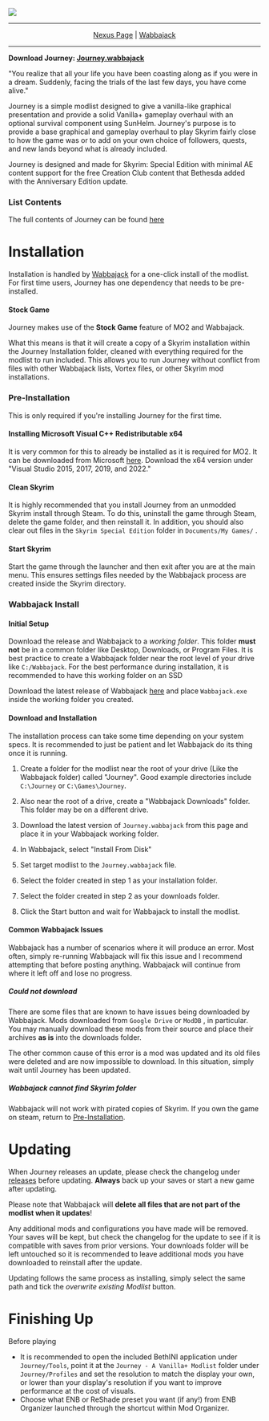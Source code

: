 ![](https://github.com/SiraMirai/journey/raw/main/images/Journey%20Banner.png)

---

<p align="center">
<a href="https://www.nexusmods.com/skyrimspecialedition/mods/65229"?>Nexus Page</a> | <a href="https://www.wabbajack.org/">Wabbajack</a>
</p>

---

**Download Journey: [Journey.wabbajack](https://github.com/SiraMirai/journey/releases/download/1.0-beta4.3/Journey1.0beta4.3.wabbajack)**

"You realize that all your life you have been coasting along as if you were in a dream. Suddenly, facing the trials of the last few days, you have come alive."

Journey is a simple modlist designed to give a vanilla-like graphical presentation and provide a solid Vanilla+ gameplay overhaul with an optional survival component using SunHelm. Journey's purpose is to provide a base graphical and gameplay overhaul to play Skyrim fairly close to how the game was or to add on your own choice of followers, quests, and new lands beyond what is already included.

Journey is designed and made for Skyrim: Special Edition with minimal AE content support for the free Creation Club content that Bethesda added with the Anniversary Edition update.

### List Contents

The full contents of Journey can be found [here](https://loadorderlibrary.com/lists/journey-a-vanilla-modlist)

# Installation

Installation is handled by [Wabbajack](https://www.wabbajack.org/#/) for a one-click install of the modlist. For first time users, Journey has one dependency that needs to be pre-installed.

#### Stock Game
Journey makes use of the **Stock Game** feature of MO2 and Wabbajack.

What this means is that it will create a copy of a Skyrim installation within the Journey Installation folder, cleaned with everything required for the modlist to run included. This allows you to run Journey without conflict from files with other Wabbajack lists, Vortex files, or other Skyrim mod installations.

### Pre-Installation

This is only required if you're installing Journey for the first time.

#### Installing Microsoft Visual C++ Redistributable x64

It is very common for this to already be installed as it is required for MO2. It can be downloaded from Microsoft [here](https://docs.microsoft.com/en-us/cpp/windows/latest-supported-vc-redist). Download the x64 version under "Visual Studio 2015, 2017, 2019, and 2022."

#### Clean Skyrim
It is highly recommended that you install Journey from an unmodded Skyrim install through Steam. To do this, uninstall the game through Steam, delete the game folder, and then reinstall it. In addition, you should also clear out files in the `Skyrim Special Edition` folder in `Documents/My Games/` .

#### Start Skyrim
Start the game through the launcher and then exit after you are at the main menu. This ensures settings files needed by the Wabbajack process are created inside the Skyrim directory.

### Wabbajack Install

#### Initial Setup
Download the release and Wabbajack to a _working folder_. This folder **must not** be in a common folder like Desktop, Downloads, or Program Files. It is best practice to create a Wabbajack folder near the root level of your drive like `C:/Wabbajack`. For the best performance during installation, it is recommended to have this working folder on an SSD

Download the latest release of Wabbajack [here](https://www.wabbajack.org/#/) and place `Wabbajack.exe` inside the working folder you created.

#### Download and Installation
The installation process can take some time depending on your system specs. It is recommended to just be patient and let Wabbajack do its thing once it is running.

1. Create a folder for the modlist near the root of your drive (Like the Wabbajack folder) called "Journey". Good example directories include `C:\Journey` or `C:\Games\Journey`.
  
2. Also near the root of a drive, create a "Wabbajack Downloads" folder. This folder may be on a different drive.
  
3. Download the latest version of `Journey.wabbajack` from this page and place it in your Wabbajack working folder.
  
4. In Wabbajack, select "Install From Disk"
  
5. Set target modlist to the `Journey.wabbajack` file.
  
6. Select the folder created in step 1 as your installation folder.
  
7. Select the folder created in step 2 as your downloads folder.
  
8. Click the Start button and wait for Wabbajack to install the modlist.
  

#### Common Wabbajack Issues
Wabbajack has a number of scenarios where it will produce an error. Most often, simply re-running Wabbajack will fix this issue and I recommend attempting that before posting anything. Wabbajack will continue from where it left off and lose no progress.

##### Could not download
There are some files that are known to have issues being downloaded by Wabbajack. Mods downloaded from `Google Drive` or `ModDB` , in particular. You may manually download these mods from their source and place their archives **as is** into the downloads folder.

The other common cause of this error is a mod was updated and its old files were deleted and are now impossible to download. In this situation, simply wait until Journey has been updated.

##### Wabbajack cannot find Skyrim folder
Wabbajack will not work with pirated copies of Skyrim. If you own the game on steam, return to [Pre-Installation](#pre-installation).

# Updating
When Journey releases an update, please check the changelog under [releases](https://github.com/SiraMirai/journey/releases) before updating. **Always** back up your saves or start a new game after updating.

Please note that Wabbajack will **delete all files that are not part of the modlist when it updates**! 

Any additional mods and configurations you have made will be removed. Your saves will be kept, but check the changelog for the update to see if it is compatible with saves from prior versions. Your downloads folder will be left untouched so it is recommended to leave additional mods you have downloaded to reinstall after the update.

Updating follows the same process as installing, simply select the same path and tick the _overwrite existing Modlist_ button.

# Finishing Up
Before playing
- It is recommended to open the included BethINI application under `Journey/Tools`, point it at the `Journey - A Vanilla+ Modlist` folder under `Journey/Profiles` and set the resolution to match the display your own, or lower than your display's resolution if you want to improve performance at the cost of visuals.
- Choose what ENB or ReShade preset you want (if any!) from ENB Organizer launched through the shortcut within Mod Organizer.
